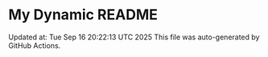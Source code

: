 # My Dynamic README
Updated at: Tue Sep 16 20:22:13 UTC 2025
This file was auto-generated by GitHub Actions.
